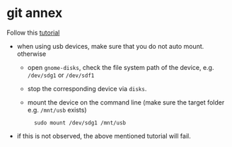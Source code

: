 git annex
=========

Follow this [tutorial](https://git-annex.branchable.com/walkthrough/)

- when using usb devices, make sure that you do not auto mount. otherwise
    - open `gnome-disks`, check the file system path of the device, e.g. `/dev/sdg1` or `/dev/sdf1`
    - stop the corresponding device via `disks`.
    - mount the device on the command line (make sure the target folder e.g. `/mnt/usb` exists)

            sudo mount /dev/sdg1 /mnt/usb

- if this is not observed, the above mentioned tutorial will fail.

